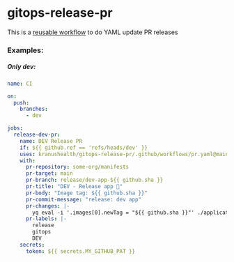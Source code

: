 # gitops-release-pr

This is a [reusable workflow](https://docs.github.com/en/actions/learn-github-actions/reusing-workflows) to do YAML update PR releases

### Examples:

#####  Only dev:

```yaml
name: CI

on:
  push:
    branches:
      - dev

jobs:
  release-dev-pr:
    name: DEV Release PR
    if: ${{ github.ref == 'refs/heads/dev' }}
    uses: kranushealth/gitops-release-pr/.github/workflows/pr.yaml@main
    with:
      pr-repository: some-org/manifests
      pr-target: main
      pr-branch: release/dev-app-${{ github.sha }}
      pr-title: "DEV - Release app 🚀"
      pr-body: "Image tag: ${{ github.sha }}"
      pr-commit-message: "release: dev app"
      pr-changes: |-
        yq eval -i '.images[0].newTag = "${{ github.sha }}"' ./applications/app/overlays/dev/kustomization.yaml
      pr-labels: |-
        release
        gitops
        DEV
    secrets:
      token: ${{ secrets.MY_GITHUB_PAT }}
```
